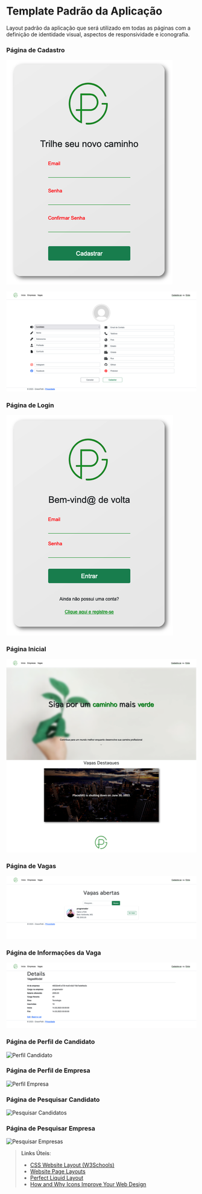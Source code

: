 # Template Padrão da Aplicação

Layout padrão da aplicação que será utilizado em todas as páginas com a definição de identidade visual, aspectos de responsividade e iconografia.

### Página de Cadastro

![Cadastro](https://github.com/ICEI-PUC-Minas-PMV-ADS/pmv-ads-2023-1-e2-proj-int-t4-g1-greenpath/blob/31d71ef4e69c223986a500dc824f142d06743462/docs/img/Template_Register_New_01.png)

![Cadastro](https://github.com/ICEI-PUC-Minas-PMV-ADS/pmv-ads-2023-1-e2-proj-int-t4-g1-greenpath/blob/7d3da397072e5e1294c477becb5923ee084ae616/docs/img/Template_Register_New_02.png)

### Página de Login

![Login](https://github.com/ICEI-PUC-Minas-PMV-ADS/pmv-ads-2023-1-e2-proj-int-t4-g1-greenpath/blob/9f48d2e64075d87f83e4fbea72418642c169d5a8/docs/img/Template_Login.png)

### Página Inicial

![Inicio](https://github.com/ICEI-PUC-Minas-PMV-ADS/pmv-ads-2023-1-e2-proj-int-t4-g1-greenpath/blob/23be1ab6ecd20007654bfe8ca12011963d945bbf/docs/img/Template_Home_01.png)
![Inicio](https://github.com/ICEI-PUC-Minas-PMV-ADS/pmv-ads-2023-1-e2-proj-int-t4-g1-greenpath/blob/23be1ab6ecd20007654bfe8ca12011963d945bbf/docs/img/Template_Home_02.png)

### Página de Vagas

![Vagas](https://github.com/ICEI-PUC-Minas-PMV-ADS/pmv-ads-2023-1-e2-proj-int-t4-g1-greenpath/blob/23be1ab6ecd20007654bfe8ca12011963d945bbf/docs/img/Template_Vagas_01.png)

### Página de Informações da Vaga

![Página de Informações da Vaga](https://github.com/ICEI-PUC-Minas-PMV-ADS/pmv-ads-2023-1-e2-proj-int-t4-g1-greenpath/blob/23be1ab6ecd20007654bfe8ca12011963d945bbf/docs/img/Template_Vagas_Detail_01.png)

### Página de Perfil de Candidato

![Perfil Candidato]()

### Página de Perfil de Empresa

![Perfil Empresa]()

### Página de Pesquisar Candidato

![Pesquisar Candidatos]()

### Página de Pesquisar Empresa

![Pesquisar Empresas]()




> **Links Úteis**:
>
> - [CSS Website Layout (W3Schools)](https://www.w3schools.com/css/css_website_layout.asp)
> - [Website Page Layouts](http://www.cellbiol.com/bioinformatics_web_development/chapter-3-your-first-web-page-learning-html-and-css/website-page-layouts/)
> - [Perfect Liquid Layout](https://matthewjamestaylor.com/perfect-liquid-layouts)
> - [How and Why Icons Improve Your Web Design](https://usabilla.com/blog/how-and-why-icons-improve-you-web-design/)
